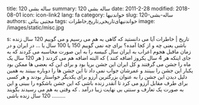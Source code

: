 title: 120 ساله بشی 
summary: 120 ساله بشی 
date: 2011-2-28
modified: 2018-08-01
icon:  icon-link2
lang: fa
category: خواندنیها
slug: 120-ساله-بشی
authors: مجتبی بنائی
tags: خواندنیهای‌تاریخی,تاریخ,خاطرات
image: /images/static/misc.jpg

s: تاریخ | خاطرات آیا می  دانستید که گاهی  به هم می  رسیم و می  گوییم 120 سال زنده باشی  یعنی  چه و از کجا آمده؟ برای  چه نمی  گوییم 150 یا 100 سال یا ...  در  ایران  و  در  زمان  ماقبل  هجوم  اعراب  به  ایران  سال  کبیسه  را  به  این  صورت  محاسبه می  کردند  که  به  جای  اینکه  هر 4 سال  یکروز  اضافه  کنند ) که  البته  اضافه هم می  کردند ( هر 120 سال  یک  ماه  را  جشن  می  گرفتند  و  کل  ایران  این  جشن برپا  بود  و  برای  این  که  بعضی  ها  ممکن  بود  یکبار  این  جشن  را  ببینند  و  عمرشان جواب نمی  داد  تا  این  جشن  ها  را  دوباره  ببینند  به  همین  دلیل  دیدن  این  جشن  را  به  عنوان  بزرگترین  آرزو  برای  یکدیگر  خواستار  بودند  و  هر  کسی  برای  طرف  مقابل  آرزو  می  کرد  تا  آنقدر  زنده  باشی  که  این  جشن  باشکوه  را  ببینی  و  این  به  صورت  یک  تعارف  و  سنتی  بی  نهایت  زیبا  درآمد . که  وقتی  به  هم  می  رسیدند  بگویند 120 سال  زنده  باشی .........